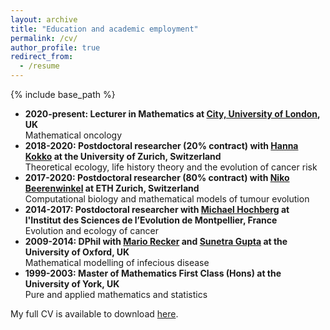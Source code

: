 ```yaml
---
layout: archive
title: "Education and academic employment"
permalink: /cv/
author_profile: true
redirect_from:
  - /resume
---
```


{% include base_path %}

* **2020-present: Lecturer in Mathematics at [City, University of London](https://www.city.ac.uk/about/schools/mathematics-computer-science-engineering/mathematics), UK**  
Mathematical oncology
* **2018-2020: Postdoctoral researcher (20% contract) with [Hanna Kokko](https://www.ieu.uzh.ch/en/staff/member/kokko_hanna.html) at the University of Zurich, Switzerland**  
Theoretical ecology, life history theory and the evolution of cancer risk
* **2017-2020: Postdoctoral researcher (80% contract) with [Niko Beerenwinkel](https://bsse.ethz.ch/department/people/detail-person.MTQ5NDE3.TGlzdC8yNjY5LDEwNjI4NTM0MDk=.html) at ETH Zurich, Switzerland**  
Computational biology and mathematical models of tumour evolution
* **2014-2017: Postdoctoral researcher with [Michael Hochberg](https://eec.edu.umontpellier.fr/people/mike-hochberg) at l'Institut des Sciences de l’Evolution de Montpellier, France**  
Evolution and ecology of cancer
* **2009-2014: DPhil with [Mario Recker](https://emps.exeter.ac.uk/mathematics/staff/mr386) and [Sunetra Gupta](https://www.zoo.ox.ac.uk/people/professor-sunetra-gupta) at the University of Oxford, UK**  
Mathematical modelling of infecious disease
* **1999-2003: Master of Mathematics First Class (Hons) at the University of York, UK**  
Pure and applied mathematics and statistics

My full CV is available to download [here](/../../files/CV-RobNoble.pdf).
